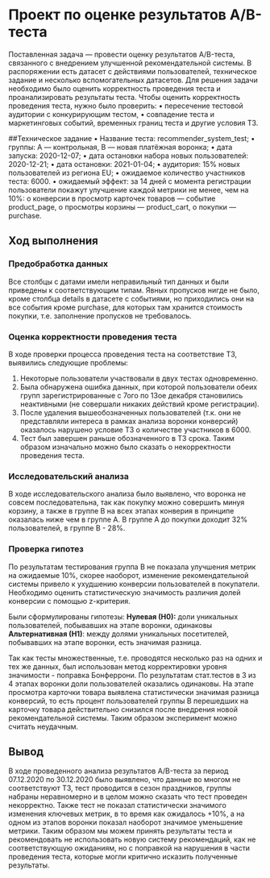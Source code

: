 # Проект по оценке результатов A/B-теста
Поставленная задача — провести оценку результатов A/B-теста, связанного с внедрением улучшенной рекомендательной системы.
В распоряжении есть датасет с действиями пользователей, техническое задание и несколько вспомогательных датасетов.
Для решения задачи необходимо было оценить корректность проведения теста и проанализировать результаты теста.
Чтобы оценить корректность проведения теста, нужно было проверить:
•	пересечение тестовой аудитории с конкурирующим тестом,
•	совпадение теста и маркетинговых событий, временных границ теста и другие условия ТЗ.

##Техническое задание
•	Название теста: recommender_system_test;
•	группы: А — контрольная, B — новая платёжная воронка;
•	дата запуска: 2020-12-07;
•	дата остановки набора новых пользователей: 2020-12-21;
•	дата остановки: 2021-01-04;
•	аудитория: 15% новых пользователей из региона EU;
•	ожидаемое количество участников теста: 6000.
•	ожидаемый эффект: за 14 дней с момента регистрации пользователи покажут улучшение каждой метрики не менее, чем на 10%: 
o	конверсии в просмотр карточек товаров — событие product_page,
o	просмотры корзины — product_cart,
o	покупки — purchase.

## Ход выполнения

### Предобработка данных
Все столбцы с датами имели неправильный тип данных и были приведены к соответствующим типам.
Явных пропусков нигде не было, кроме столбца details в датасете с событиями, но приходились они на все события кроме purchase,
для которых там хранится стоимость покупки, т.е. заполнение пропусков не требовалось.

### Оценка корректности проведения теста
В ходе проверки процесса проведения теста на соответствие ТЗ, выявились следующие проблемы:
1. Некоторые пользователи участвовали в двух тестах одновременно.
2. Была обнаружена ошибка данных, при которой пользователи обеих групп зарегистрированные с 7ого по 13ое декабря становились неактивными (не совершали никаких действий кроме регистрации).
3. После удаления вышеобозначенных пользователей (т.к. они не представляли интереса в рамках анализа воронки конверсий) оказалось нарушено условие ТЗ о количестве участников в 6000.
4. Тест был завершен раньше обозначенного в ТЗ срока.
Таким образом изначально можно было сказать о некорректности проведения теста.

### Исследовательский анализа
В ходе исследовательского анализа было выявлено, что воронка не совсем последовательна, так как покупку можно совершить минуя корзину, а также в группе В на всех этапах конверия в принципе оказалась ниже чем в группе А.
В группе А до покупки доходит 32% пользователей, в группе В - 28%.

### Проверка гипотез
По результатам тестирования группа В не показала улучшения метрик на ожидаемые 10%, скорее наоборот, изменение рекомендательной системы привело к ухудшению конверсии пользователей в покупатели.
Необходимо оценить статистическую значимость различия долей конверсии с помощью z-критерия.

Были сформулированы гипотезы:
**Нулевая (Н0):** доли уникальных пользователей, побывавших на этапе воронки, одинаковы
**Альтернативная (Н1)**: между долями уникальных посетителей, побывавших на этапе воронки, есть значимая разница.

Так как тесты множественные, т.е. проводятся несколько раз на одних и тех же данных, был использован метод корректировки уровня значимости - поправка Бонферрони.
По результатам стат.тестов в 3 из 4 этапах воронки доли пользователей оказались одинаковы.
На этапе просмотра карточки товара выявлена статистически значимая разница конверсий, то есть процент пользователей группы В перешедших на карточку товара действительно снизился после внедрения новой рекомендательной системы.
Таким образом эксперимент можно считать неудачным.

## Вывод
В ходе проведенного анализа результатов A/B-теста за период 07.12.2020 по 30.12.2020 было выявлено, что данные во многом не соответствуют ТЗ, тест проводится в сезон праздников, группы набраны неравномерно и в целом можно сказать что тест проведен некорректно.
Также тест не показал статистически значимого изменения ключевых метрик, в то время как ожидалось +10%, а на одном из этапов воронки показал наоборот значимое уменьшение метрики.
Таким образом мы можем принять результаты теста и рекомендовать не использовать новую систему рекомендаций, как не соответствующую ожиданиям, но с поправкой на нарушения в части проведения теста, которые могли критично исказить полученные результаты.


